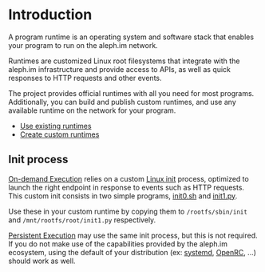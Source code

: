# Introduction

A program runtime is an operating system and software stack that enables your program to run on the aleph.im network.

Runtimes are customized Linux root filesystems that integrate with the aleph.im infrastructure and provide access to
APIs, as well as quick responses to HTTP requests and other events.

The project provides official runtimes with all you need for most programs. Additionally, you can build and publish
custom runtimes, and use any available runtime on the network for your program.

- [Use existing runtimes](./existing.md)
- [Create custom runtimes](./custom.md)


## Init process

[On-demand Execution](../on_demand.md) relies on a custom [Linux init](https://en.wikipedia.org/wiki/Init) process,
optimized to launch the right endpoint in response to events such as HTTP requests. This custom init consists in two
simple programs, 
[init0.sh](https://raw.githubusercontent.com/aleph-im/aleph-vm/main/runtimes/aleph-alpine-3.13-python/init0.sh) 
and [init1.py](https://raw.githubusercontent.com/aleph-im/aleph-vm/main/runtimes/aleph-alpine-3.13-python/init1.py).

Use these in your custom runtime by copying them to `/rootfs/sbin/init` and 
`/mnt/rootfs/root/init1.py` respectively.

[Persistent Execution](../persistent.md) may use the same init process, but this is not required. If you do not make use
of the capabilities provided by the aleph.im ecosystem, using the default of your distribution 
(ex: [systemd](https://systemd.io/), [OpenRC](https://github.com/OpenRC/openrc), ...) should work as well.
